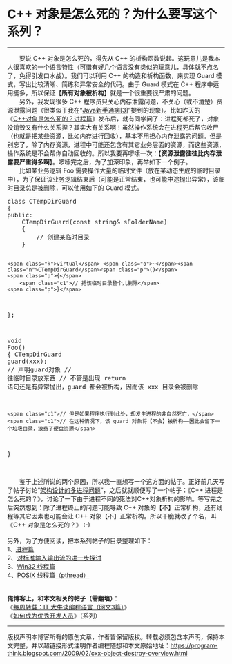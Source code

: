 # C++ 对象是怎么死的？为什么要写这个系列？ 

-----

<div class="post-body entry-content">
　　要说 C++ 对象是怎么死的，得先从 C++ 的析构函数说起。这玩意儿是我本人很喜欢的一个语言特性（可惜有好几个语言没有类似的玩意儿，具体就不点名了，免得引发口水战）。我们可以利用 C++ 的构造和析构函数，来实现 Guard 模式，写出比较清晰、简练和异常安全的代码。由于 Guard 模式在 C++ 程序中运用挺多，所以保证【<b>所有对象被析构</b>】就是一个很重要很严肃的问题。<a name="more"></a><br/>
　　另外，我发现很多 C++ 程序员只关心内存泄露问题，不关心（或不清楚）资源泄露问题（很类似于我在“<a href="../../2009/02/defect-of-java-beginner-3-code-style.md">Java新手通病[3]</a>”提到的现象）。比如昨天的《<a href="../../2009/02/cxx-object-destroy-with-process.md" target="_blank">C++对象是怎么死的？进程篇</a>》发布后，就有同学问了：进程死都死了，对象没销毁又有什么关系捏？其实大有关系啊！虽然操作系统会在进程死后帮它收尸（也就是把某些资源，比如内存进行回收），基本不用担心内存泄露的问题。但是别忘了，除了内存资源，进程中可能还包含有其它业务层面的资源，而这些资源，操作系统是不会帮你自动回收的。所以我要再啰嗦一次：【<b>资源泄露往往比内存泄露要严重得多啊</b>】。啰嗦完之后，为了加深印象，再举如下一个例子。<br/>
　　比如某业务逻辑 Foo 需要操作大量的临时文件（放在某动态生成的临时目录中），为了保证该业务逻辑结束后（可能是正常结束，也可能中途抛出异常），该临时目录总是被删除，可以使用如下的 Guard 模式。<br/>
<div class="source"><pre><span></span><span class="k">class</span> <span class="nc">CTempDirGuard</span>
<span class="p">{</span>
<span class="k">public</span><span class="o">:</span>
    <span class="n">CTempDirGuard</span><span class="p">(</span><span class="k">const</span> <span class="n">string</span><span class="o">&amp;</span> <span class="n">sFolderName</span><span class="p">)</span>
    <span class="p">{</span>
        <span class="c1">// 创建某临时目录</span>
    <span class="p">}</span>

    <span class="k">virtual</span> <span class="o">~</span><span class="n">CTempDirGuard</span><span class="p">()</span>
    <span class="p">{</span>
        <span class="c1">// 把该临时目录整个儿删除</span>
    <span class="p">}</span>
<span class="p">};</span>

<span class="kt">void</span> <span class="nf">Foo</span><span class="p">()</span>
<span class="p">{</span>
    <span class="n">CTempDirGuard</span> <span class="n">guard</span><span class="p">(</span><span class="n">xxx</span><span class="p">);</span>  <span class="c1">// 声明guard对象</span>
    <span class="c1">// 往临时目录放东西</span>
    <span class="c1">// 不管是出现 return 语句还是有异常抛出，guard 都会被析构，因而该 xxx 目录会被删除</span>

    <span class="c1">// 但是如果程序执行到此处，却发生进程的非自然死亡，</span>
    <span class="c1">// 在这种情况下，该 guard 对象将【不会】被析构——因此会留下一个垃圾目录，浪费了硬盘资源</span>
<span class="p">}</span>
</pre></div><br/>
　　鉴于上述所说的两个原因，所以我一直想写一个这方面的帖子。正好前几天写了帖子讨论“<a href="../../2009/02/multi-process-vs-multi-thread.md">架构设计的多进程问题</a>”，之后就就顺便写了一个帖子：《C++ 进程是怎么死的？》，讨论了一下由于进程不同的死法对C++对象析构的影响。等写完之后突然想到：除了进程终止的问题可能导致 C++ 对象的【不】正常析构，还有线程等其它因素也可能会让 C++ 对象【不】正常析构。所以干脆就改了个名，叫《C++ 对象是怎么死的？》 :-)<br/>
<a name="index"> </a><br/>
另外，为了方便阅读，把本系列帖子的目录整理如下：<br/>
1、<a href="../../2009/02/cxx-object-destroy-with-process.md">进程篇</a><br/>
2、<a href="../../2009/02/cxx-object-destroy-with-io-stream.md">对标准输入输出流的进一步探讨</a><br/>
3、<a href="../../2009/03/cxx-object-destroy-with-thread-win32.md">Win32 线程篇</a><br/>
4、<a href="../../2009/03/cxx-object-destroy-with-thread-posix.md">POSIX 线程篇（pthread）</a><br/>
<br/>
<br/>
<b>俺博客上，和本文相关的帖子（需翻墙）</b>：<br/>
《<a href="../../2012/05/weekly-share-5.md">每周转载：IT 大牛谈编程语言（网文3篇）</a>》<br/>
《<a href="../../2009/01/0.md">如何成为优秀开发人员</a>》（系列）
</div>


------------------------------------------------

版权声明本博客所有的原创文章，作者皆保留版权。转载必须包含本声明，保持本文完整，并以超链接形式注明作者编程随想和本文原始地址：https://program-think.blogspot.com/2009/02/cxx-object-destroy-overview.html

